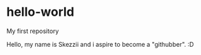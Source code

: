 # hello-world
My first repository

Hello, my name is Skezzii and i aspire to
become a "githubber".  :D
